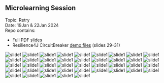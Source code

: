 ## Microlearning Session
Topic: Retry <br/>
Date: 19Jan & 22Jan 2024 <br/>
Repo contains: 
* Full PDF [slides](https://github.com/salisale/Microlearning-Retry/blob/master/slides.pdf) 
* Resilience4J CircuitBreaker [demo files](https://github.com/salisale/Microlearning-Retry/tree/master/src/main/java/salisa/alpegademo) (slides 29-31)


![slide1](https://github.com/salisale/Microlearning-Retry/blob/master/slides/RetryMicrolearning_page-0001.jpg)
![slide1](https://github.com/salisale/Microlearning-Retry/blob/master/slides/RetryMicrolearning_page-0002.jpg)
![slide1](https://github.com/salisale/Microlearning-Retry/blob/master/slides/RetryMicrolearning_page-0003.jpg)
![slide1](https://github.com/salisale/Microlearning-Retry/blob/master/slides/RetryMicrolearning_page-0004.jpg)
![slide1](https://github.com/salisale/Microlearning-Retry/blob/master/slides/RetryMicrolearning_page-0005.jpg)
![slide1](https://github.com/salisale/Microlearning-Retry/blob/master/slides/RetryMicrolearning_page-0006.jpg)
![slide1](https://github.com/salisale/Microlearning-Retry/blob/master/slides/RetryMicrolearning_page-0007.jpg)
![slide1](https://github.com/salisale/Microlearning-Retry/blob/master/slides/RetryMicrolearning_page-0008.jpg)
![slide1](https://github.com/salisale/Microlearning-Retry/blob/master/slides/RetryMicrolearning_page-0009.jpg)
![slide1](https://github.com/salisale/Microlearning-Retry/blob/master/slides/RetryMicrolearning_page-0010.jpg)
![slide1](https://github.com/salisale/Microlearning-Retry/blob/master/slides/RetryMicrolearning_page-0011.jpg)
![slide1](https://github.com/salisale/Microlearning-Retry/blob/master/slides/RetryMicrolearning_page-0012.jpg)
![slide1](https://github.com/salisale/Microlearning-Retry/blob/master/slides/RetryMicrolearning_page-0013.jpg)
![slide1](https://github.com/salisale/Microlearning-Retry/blob/master/slides/RetryMicrolearning_page-0014.jpg)
![slide1](https://github.com/salisale/Microlearning-Retry/blob/master/slides/RetryMicrolearning_page-0015.jpg)
![slide1](https://github.com/salisale/Microlearning-Retry/blob/master/slides/RetryMicrolearning_page-0016.jpg)
![slide1](https://github.com/salisale/Microlearning-Retry/blob/master/slides/RetryMicrolearning_page-0017.jpg)
![slide1](https://github.com/salisale/Microlearning-Retry/blob/master/slides/RetryMicrolearning_page-0018.jpg)
![slide1](https://github.com/salisale/Microlearning-Retry/blob/master/slides/RetryMicrolearning_page-0019.jpg)
![slide1](https://github.com/salisale/Microlearning-Retry/blob/master/slides/RetryMicrolearning_page-0020.jpg)
![slide1](https://github.com/salisale/Microlearning-Retry/blob/master/slides/RetryMicrolearning_page-0021.jpg)
![slide1](https://github.com/salisale/Microlearning-Retry/blob/master/slides/RetryMicrolearning_page-0022.jpg)
![slide1](https://github.com/salisale/Microlearning-Retry/blob/master/slides/RetryMicrolearning_page-0023.jpg)
![slide1](https://github.com/salisale/Microlearning-Retry/blob/master/slides/RetryMicrolearning_page-0024.jpg)
![slide1](https://github.com/salisale/Microlearning-Retry/blob/master/slides/RetryMicrolearning_page-0025.jpg)
![slide1](https://github.com/salisale/Microlearning-Retry/blob/master/slides/RetryMicrolearning_page-0026.jpg)
![slide1](https://github.com/salisale/Microlearning-Retry/blob/master/slides/RetryMicrolearning_page-0027.jpg)
![slide1](https://github.com/salisale/Microlearning-Retry/blob/master/slides/RetryMicrolearning_page-0028.jpg)
![slide1](https://github.com/salisale/Microlearning-Retry/blob/master/slides/RetryMicrolearning_page-0029.jpg)
![slide1](https://github.com/salisale/Microlearning-Retry/blob/master/slides/RetryMicrolearning_page-0030.jpg)
![slide1](https://github.com/salisale/Microlearning-Retry/blob/master/slides/RetryMicrolearning_page-0031.jpg)
![slide1](https://github.com/salisale/Microlearning-Retry/blob/master/slides/RetryMicrolearning_page-0032.jpg)
![slide1](https://github.com/salisale/Microlearning-Retry/blob/master/slides/RetryMicrolearning_page-0033.jpg)
![slide1](https://github.com/salisale/Microlearning-Retry/blob/master/slides/RetryMicrolearning_page-0034.jpg)
![slide1](https://github.com/salisale/Microlearning-Retry/blob/master/slides/RetryMicrolearning_page-0035.jpg)
![slide1](https://github.com/salisale/Microlearning-Retry/blob/master/slides/RetryMicrolearning_page-0036.jpg)
![slide1](https://github.com/salisale/Microlearning-Retry/blob/master/slides/RetryMicrolearning_page-0037.jpg)
![slide1](https://github.com/salisale/Microlearning-Retry/blob/master/slides/RetryMicrolearning_page-0038.jpg)
![slide1](https://github.com/salisale/Microlearning-Retry/blob/master/slides/RetryMicrolearning_page-0039.jpg)
![slide1](https://github.com/salisale/Microlearning-Retry/blob/master/slides/RetryMicrolearning_page-0040.jpg)
![slide1](https://github.com/salisale/Microlearning-Retry/blob/master/slides/RetryMicrolearning_page-0041.jpg)
